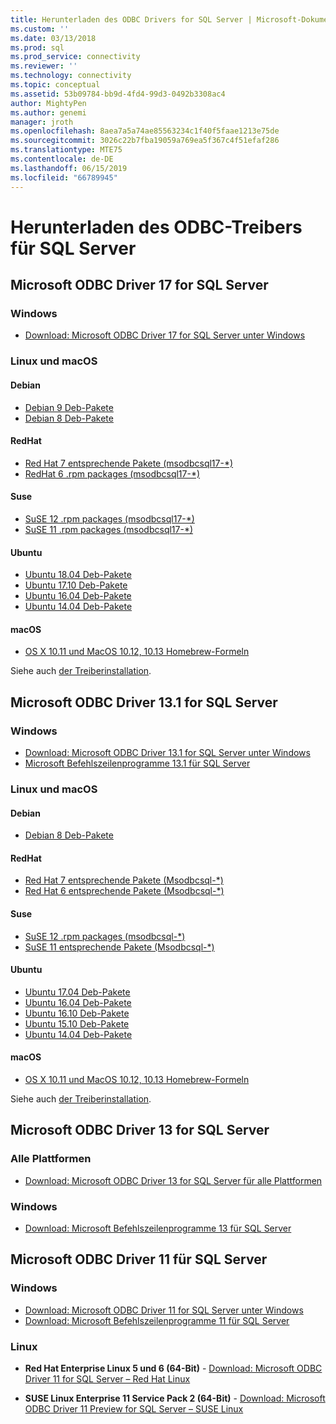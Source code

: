```yaml
---
title: Herunterladen des ODBC Drivers for SQL Server | Microsoft-Dokumentation
ms.custom: ''
ms.date: 03/13/2018
ms.prod: sql
ms.prod_service: connectivity
ms.reviewer: ''
ms.technology: connectivity
ms.topic: conceptual
ms.assetid: 53b09784-bb9d-4fd4-99d3-0492b3308ac4
author: MightyPen
ms.author: genemi
manager: jroth
ms.openlocfilehash: 8aea7a5a74ae85563234c1f40f5faae1213e75de
ms.sourcegitcommit: 3026c22b7fba19059a769ea5f367c4f51efaf286
ms.translationtype: MTE75
ms.contentlocale: de-DE
ms.lasthandoff: 06/15/2019
ms.locfileid: "66789945"
---
```

# <a name="download-odbc-driver-for-sql-server"></a>Herunterladen des ODBC-Treibers für SQL Server

## <a name="microsoft-odbc-driver-17-for-sql-server"></a>Microsoft ODBC Driver 17 for SQL Server

### <a name="windows"></a>Windows

- [Download: Microsoft ODBC Driver 17 for SQL Server unter Windows](https://www.microsoft.com/download/details.aspx?id=56567)

### <a name="linux-and-macos"></a>Linux und macOS

#### <a name="debian"></a>Debian
- [Debian 9 Deb-Pakete](https://packages.microsoft.com/debian/9/prod/pool/main/m/msodbcsql17/)
- [Debian 8 Deb-Pakete](https://packages.microsoft.com/debian/8/prod/pool/main/m/msodbcsql17/)

#### <a name="redhat"></a>RedHat
- [Red Hat 7 entsprechende Pakete (msodbcsql17-*)](https://packages.microsoft.com/rhel/7/prod/)
- [RedHat 6 .rpm packages (msodbcsql17-*)](https://packages.microsoft.com/rhel/6.8/prod/)

#### <a name="suse"></a>Suse
- [SuSE 12 .rpm packages (msodbcsql17-*)](https://packages.microsoft.com/sles/12/prod/)
- [SuSE 11 .rpm packages (msodbcsql17-*)](https://packages.microsoft.com/sles/11/prod/)

#### <a name="ubuntu"></a>Ubuntu
- [Ubuntu 18.04 Deb-Pakete](https://packages.microsoft.com/ubuntu/18.04/prod/pool/main/m/msodbcsql17/)
- [Ubuntu 17.10 Deb-Pakete](https://packages.microsoft.com/ubuntu/17.10/prod/pool/main/m/msodbcsql17/)
- [Ubuntu 16.04 Deb-Pakete](https://packages.microsoft.com/ubuntu/16.04/prod/pool/main/m/msodbcsql17/)
- [Ubuntu 14.04 Deb-Pakete](https://packages.microsoft.com/ubuntu/14.04/prod/pool/main/m/msodbcsql17/) 

#### <a name="macos"></a>macOS
- [OS X 10.11 und MacOS 10.12, 10.13 Homebrew-Formeln](https://github.com/Microsoft/homebrew-mssql-release)

Siehe auch [der Treiberinstallation](linux-mac/installing-the-microsoft-odbc-driver-for-sql-server.md).

## <a name="microsoft-odbc-driver-131-for-sql-server"></a>Microsoft ODBC Driver 13.1 for SQL Server

### <a name="windows"></a>Windows

- [Download: Microsoft ODBC Driver 13.1 for SQL Server unter Windows](https://www.microsoft.com/download/details.aspx?id=53339)
- [Microsoft Befehlszeilenprogramme 13.1 für SQL Server](https://www.microsoft.com/download/details.aspx?id=53591)

### <a name="linux-and-macos"></a>Linux und macOS

#### <a name="debian"></a>Debian
- [Debian 8 Deb-Pakete](https://packages.microsoft.com/debian/8/prod/pool/main/m/msodbcsql/)

#### <a name="redhat"></a>RedHat
- [Red Hat 7 entsprechende Pakete (Msodbcsql-*)](https://packages.microsoft.com/rhel/7/prod/)
- [Red Hat 6 entsprechende Pakete (Msodbcsql-*)](https://packages.microsoft.com/rhel/6.8/prod/)

#### <a name="suse"></a>Suse
- [SuSE 12 .rpm packages (msodbcsql-*)](https://packages.microsoft.com/sles/12/prod/)
- [SuSE 11 entsprechende Pakete (Msodbcsql-*)](https://packages.microsoft.com/sles/11/prod/)

#### <a name="ubuntu"></a>Ubuntu
- [Ubuntu 17.04 Deb-Pakete](https://packages.microsoft.com/ubuntu/17.04/prod/pool/main/m/msodbcsql/)
- [Ubuntu 16.04 Deb-Pakete](https://packages.microsoft.com/ubuntu/16.04/prod/pool/main/m/msodbcsql/)
- [Ubuntu 16.10 Deb-Pakete](https://packages.microsoft.com/ubuntu/16.10/prod/pool/main/m/msodbcsql/)
- [Ubuntu 15.10 Deb-Pakete](https://packages.microsoft.com/ubuntu/15.10/prod/pool/main/m/msodbcsql/)
- [Ubuntu 14.04 Deb-Pakete](https://packages.microsoft.com/ubuntu/14.04/prod/pool/main/m/msodbcsql/) 

#### <a name="macos"></a>macOS
- [OS X 10.11 und MacOS 10.12, 10.13 Homebrew-Formeln](https://github.com/Microsoft/homebrew-mssql-release)

Siehe auch [der Treiberinstallation](linux-mac/installing-the-microsoft-odbc-driver-for-sql-server.md).

## <a name="microsoft-odbc-driver-13-for-sql-server"></a>Microsoft ODBC Driver 13 for SQL Server  

### <a name="all-platforms"></a>Alle Plattformen  

- [Download: Microsoft ODBC Driver 13 for SQL Server für alle Plattformen](https://www.microsoft.com/download/details.aspx?id=50420)

### <a name="windows"></a>Windows

- [Download: Microsoft Befehlszeilenprogramme 13 für SQL Server](https://www.microsoft.com/download/details.aspx?id=52680)

## <a name="microsoft-odbc-driver-11-for-sql-server"></a>Microsoft ODBC Driver 11 für SQL Server  

### <a name="windows"></a>Windows

- [Download: Microsoft ODBC Driver 11 for SQL Server unter Windows](https://www.microsoft.com/download/details.aspx?id=36434)  
- [Download: Microsoft Befehlszeilenprogramme 11 für SQL Server](https://www.microsoft.com/download/details.aspx?id=36433)  

### <a name="linux"></a>Linux

- **Red Hat Enterprise Linux 5 und 6 (64-Bit)** - [Download: Microsoft ODBC Driver 11 for SQL Server – Red Hat Linux](https://go.microsoft.com/fwlink/?LinkId=267321)

- **SUSE Linux Enterprise 11 Service Pack 2 (64-Bit)** - [Download: Microsoft ODBC Driver 11 Preview for SQL Server – SUSE Linux](https://go.microsoft.com/fwlink/?LinkId=264916)
